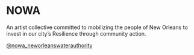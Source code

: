 # NOWA

An artist collective committed to mobilizing the people of New Orleans to invest in our city’s Resilience through community action.
    
[@nowa_neworleanswaterauthority](https://www.instagram.com/nowa_neworleanswaterauthority/)